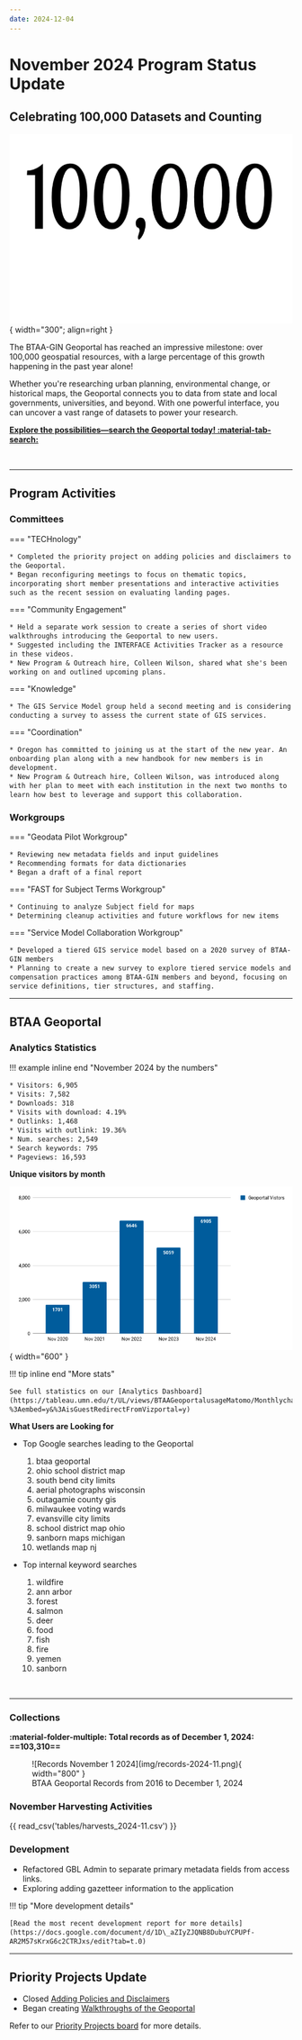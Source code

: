 ```yaml
---
date: 2024-12-04
---
```


# November 2024 Program Status Update

## Celebrating 100,000 Datasets and Counting

![100000 Records](img/100000-crop.gif){ width="300"; align=right }

The BTAA-GIN Geoportal has reached an impressive milestone: over 100,000 geospatial resources, with a large percentage of this growth happening in the past year alone!

 Whether you're researching urban planning, environmental change, or historical maps, the Geoportal connects you to data from state and local governments, universities, and beyond. With one powerful interface, you can uncover a vast range of datasets to power your research.
 
 <!-- more -->

[**Explore the possibilities—search the Geoportal today! :material-tab-search:**](https://geo.btaa.org)

<br clear="left"/>

<hr>

## Program Activities

### Committees

<div class="grid" markdown>



=== "TECHnology"

	* Completed the priority project on adding policies and disclaimers to the Geoportal.  
	* Began reconfiguring meetings to focus on thematic topics, incorporating short member presentations and interactive activities such as the recent session on evaluating landing pages.



=== "Community Engagement"

	* Held a separate work session to create a series of short video walkthroughs introducing the Geoportal to new users.  
	* Suggested including the INTERFACE Activities Tracker as a resource in these videos.  
	* New Program & Outreach hire, Colleen Wilson, shared what she's been working on and outlined upcoming plans.

=== "Knowledge"

	* The GIS Service Model group held a second meeting and is considering conducting a survey to assess the current state of GIS services.

=== "Coordination"

	* Oregon has committed to joining us at the start of the new year. An onboarding plan along with a new handbook for new members is in development.   
	* New Program & Outreach hire, Colleen Wilson, was introduced along with her plan to meet with each institution in the next two months to learn how best to leverage and support this collaboration.

</div>

### Workgroups

<div class="grid" markdown>

=== "Geodata Pilot Workgroup"

	* Reviewing new metadata fields and input guidelines  
	* Recommending formats for data dictionaries  
	* Began a draft of a final report

=== "FAST for Subject Terms Workgroup"

	* Continuing to analyze Subject field for maps  
	* Determining cleanup activities and future workflows for new items

=== "Service Model Collaboration Workgroup"

	* Developed a tiered GIS service model based on a 2020 survey of BTAA-GIN members  
	* Planning to create a new survey to explore tiered service models and compensation practices among BTAA-GIN members and beyond, focusing on service definitions, tier structures, and staffing.
	
	
</div>
<hr>


## BTAA Geoportal 

### Analytics Statistics

!!! example inline end "November 2024 by the numbers"

	* Visitors: 6,905  
	* Visits: 7,582  
	* Downloads: 318  
	* Visits with download: 4.19%  
	* Outlinks: 1,468  
	* Visits with outlink: 19.36%  
	* Num. searches: 2,549  
	* Search keywords: 795  
	* Pageviews: 16,593


**Unique visitors by month**

![](img/2024-11-monthly-users.png){ width="600" }


!!! tip inline end "More stats"

    See full statistics on our [Analytics Dashboard](https://tableau.umn.edu/t/UL/views/BTAAGeoportalusageMatomo/Monthlycharts?%3Aembed=y&%3AisGuestRedirectFromVizportal=y)


**What Users are Looking for**

<div class="grid cards" markdown>

-   Top Google searches leading to the Geoportal

	1. btaa geoportal	  
	2. ohio school district map  
	3. south bend city limits  
	4. aerial photographs wisconsin  
	5. outagamie county gis  
	6. milwaukee voting wards  
	7. evansville city limits  
	8. school district map ohio  
	9. sanborn maps michigan  
	10. wetlands map nj

-   Top internal keyword searches

	1. wildfire  
	2. ann arbor  
	3. forest  
	4. salmon  
	5. deer  
	6. food  
	7. fish  
	8. fire  
	9. yemen  
	10. sanborn

</div>

<br clear="left"/>

---

### Collections

**:material-folder-multiple: Total records as of December 1, 2024: ==103,310==**

<figure markdown="span">
  ![Records November 1 2024](img/records-2024-11.png){ width="800" }
  <figcaption>BTAA Geoportal Records from 2016 to 
December 1, 2024</figcaption>
</figure>


### November Harvesting Activities

{{ read_csv('tables/harvests_2024-11.csv') }}

### Development

* Refactored GBL Admin to separate primary metadata fields from access links.   
* Exploring adding gazetteer information to the application

!!! tip "More development details"

	[Read the most recent development report for more details](https://docs.google.com/document/d/1D\_aZIyZJQNB8DubuYCPUPf-AR2M57sKrxG6c2CTRJxs/edit?tab=t.0)

---

## Priority Projects Update

* Closed [Adding Policies and Disclaimers](https://github.com/geobtaa/.github/issues/70)  
* Began creating [Walkthroughs of the Geoportal](https://github.com/geobtaa/.github/issues/72)  


Refer to our [Priority Projects board](https://github.com/orgs/geobtaa/projects/22/views/5) for more details.

